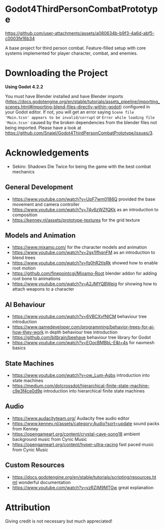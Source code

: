 # Godot4ThirdPersonCombatPrototype


https://github.com/user-attachments/assets/a080634b-b9f3-4a6d-abf5-c0003fe16b34


A base project for third person combat. Feature-filled setup with core systems implemented for player character, combat, and enemies.

# Downloading the Project

**Using Godot 4.2.2**

You must have Blender installed and have Blender imports (https://docs.godotengine.org/en/stable/tutorials/assets_pipeline/importing_scenes.html#importing-blend-files-directly-within-godot) configured in your Godot editor. If not, you will get an error saying `Scene file 'Main.tcsn' appears to be invalid/corrupt` or `Error while loading file 'Main.tcsn'` caused by the broken dependencies from the blender files not being imported. Please have a look at https://github.com/Snaiel/Godot4ThirdPersonCombatPrototype/issues/3.


# Acknowledgements

- Sekiro: Shadows Die Twice for being the game with the best combat mechanics

## General Development

- https://www.youtube.com/watch?v=UpF7wm0186Q provided the base movement and camera controller
- https://www.youtube.com/watch?v=74y6zWZfQKk as an introduction to composition
- https://kenney.nl/assets/prototype-textures for the grid texture

## Models and Animation

- https://www.mixamo.com/ for the character models and animation
- https://www.youtube.com/watch?v=2gx1lfhqnFM as an introduction to blend trees
- https://www.youtube.com/watch?v=fq0hR2tIsRk showed how to enable root motion
- https://github.com/finepointcgi/Mixamo-Root blender addon for adding root bone to animations
- https://www.youtube.com/watch?v=A2JMYQBWeig for showing how to attach weapons to a character

## AI Behaviour

- https://www.youtube.com/watch?v=6VBCXvfNlCM behaviour tree introduction
- https://www.gamedeveloper.com/programming/behavior-trees-for-ai-how-they-work in depth behaviour tree introduction
- https://github.com/bitbrain/beehave behaviour tree library for Godot
- https://www.youtube.com/watch?v=EOocBMBbL-E&t=4s for navmesh basics

## State Machines

- https://www.youtube.com/watch?v=ow_Lum-Agbs introduction into state machines
- https://medium.com/dotcrossdot/hierarchical-finite-state-machine-c9e3f4ce0d9e introduction into hierarchical finite state machines

## Audio

- https://www.audacityteam.org/ Audacity free audio editor
- https://www.kenney.nl/assets/category:Audio?sort=update sound packs from Kenney
- https://opengameart.org/content/crystal-cave-song18 ambient background music from Cynic Music
- https://opengameart.org/content/hyper-ultra-racing fast paced music from Cynic Music

## Custom Resources

- https://docs.godotengine.org/en/stable/tutorials/scripting/resources.html wonderful documentation
- https://www.youtube.com/watch?v=vzRZjM9MTGw great explanation


# Attribution
Giving credit is not necessary but much appreciated!
